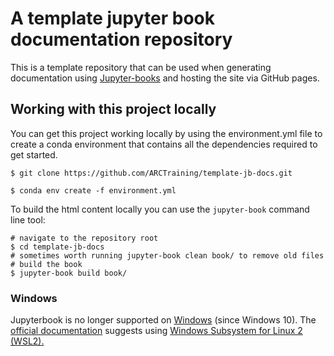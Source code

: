 # A template jupyter book documentation repository

This is a template repository that can be used when generating documentation using [Jupyter-books](https://github.com/executablebooks/jupyter-book) and hosting the site via GitHub pages.

## Working with this project locally

You can get this project working locally by using the environment.yml file to create a conda environment that contains all the dependencies required to get started.

```{bash}
$ git clone https://github.com/ARCTraining/template-jb-docs.git

$ conda env create -f environment.yml
```

To build the html content locally you can use the `jupyter-book` command line tool:

```{bash}
# navigate to the repository root
$ cd template-jb-docs
# sometimes worth running jupyter-book clean book/ to remove old files
# build the book
$ jupyter-book build book/
```
### Windows

Jupyterbook is no longer supported on [Windows](https://jupyterbook.org/en/stable/advanced/windows.html) (since Windows 10). The [official documentation](https://jupyterbook.org/en/stable/advanced/windows.html) suggests using [Windows Subsystem for Linux 2 (WSL2).](https://learn.microsoft.com/en-us/windows/wsl/install) 
